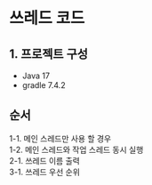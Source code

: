 # 쓰레드 코드
## 1. 프로젝트 구성
- Java 17
- gradle 7.4.2

## 순서
1-1. 메인 스레드만 사용 할 경우  
1-2. 메인 스레드와 작업 스레드 동시 실행  
2-1. 쓰레드 이름 출력  
3-1. 쓰레드 우선 순위  